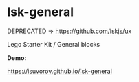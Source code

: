 # lsk-general
DEPRECATED => https://github.com/lskjs/ux

Lego Starter Kit / General blocks

**Demo:**

https://isuvorov.github.io/lsk-general


